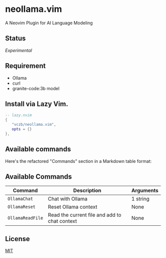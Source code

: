 # neollama.vim

A Neovim Plugin for AI Language Modeling

## Status

_Experimental_

## Requirement

- Ollama
- curl
- granite-code:3b model

## Install via Lazy Vim.

```lua
-- lazy.nvim
{
   "vczb/neollama.vim",
   opts = {}
},
```

## Available commands

Here's the refactored "Commands" section in a Markdown table format:

## Available Commands

| Command          | Description                                   | Arguments |
| ---------------- | --------------------------------------------- | --------- |
| `OllamaChat`     | Chat with Ollama                              | 1 string  |
| `OllamaReset`    | Reset Ollama context                          | None      |
| `OllamaReadFile` | Read the current file and add to chat context | None      |

## License

[MIT](./LICENSE)
